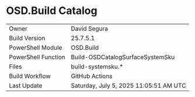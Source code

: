 ﻿# OSD.Build Catalog

| | |
|-|-|
| Owner | David Segura |
| Build Version | 25.7.5.1 |
| PowerShell Module | OSD.Build |
| PowerShell Function | Build-OSDCatalogSurfaceSystemSku |
| Files | build-systemsku.* |
| Build Workflow | GitHub Actions |
| Last Update | Saturday, July 5, 2025 11:05:51 AM UTC |
